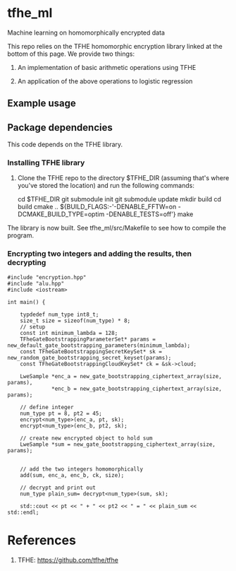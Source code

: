 # tfhe_ml
Machine learning on homomorphically encrypted data

This repo relies on the TFHE homomorphic encryption library linked at the bottom of this page. We provide two things:

1. An implementation of basic arithmetic operations using TFHE

2. An application of the above operations to logistic regression

## Example usage

## Package dependencies

This code depends on the TFHE library.

### Installing TFHE library

1. Clone the TFHE repo to the directory $TFHE_DIR (assuming that's where you've stored the location) and run the following commands:


    cd $TFHE_DIR
    git submodule init
    git submodule update
    mkdir build
    cd build
    cmake .. ${BUILD_FLAGS:-'-DENABLE_FFTW=on -DCMAKE_BUILD_TYPE=optim -DENABLE_TESTS=off'}
    make


The library is now built. See tfhe_ml/src/Makefile to see how to compile the program.


### Encrypting two integers and adding the results, then decrypting

    #include "encryption.hpp"
    #include "alu.hpp"
    #include <iostream>
    
    int main() {
    
        typdedef num_type int8_t;
        size_t size = sizeof(num_type) * 8;
        // setup
        const int minimum_lambda = 128;
        TFheGateBootstrappingParameterSet* params = new_default_gate_bootstrapping_parameters(minimum_lambda);
        const TFheGateBootstrappingSecretKeySet* sk = new_random_gate_bootstrapping_secret_keyset(params);
        const TFheGateBootstrappingCloudKeySet* ck = &sk->cloud;
        
        LweSample *enc_a = new_gate_bootstrapping_ciphertext_array(size, params),
                  *enc_b = new_gate_bootstrapping_ciphertext_array(size, params);
        
        // define integer
        num_type pt = 8, pt2 = 45;
        encrypt<num_type>(enc_a, pt, sk);
        encrypt<num_type>(enc_b, pt2, sk);
        
        // create new encrypted object to hold sum
        LweSample *sum = new_gate_bootstrapping_ciphertext_array(size, params);
        
        
        // add the two integers homomorphically
        add(sum, enc_a, enc_b, ck, size);
        
        // decrypt and print out
        num_type plain_sum= decrypt<num_type>(sum, sk);
        
        std::cout << pt << " + " << pt2 << " = " << plain_sum << std::endl;


# References
1. TFHE: https://github.com/tfhe/tfhe

